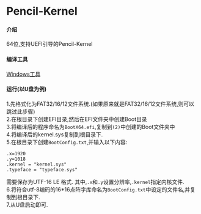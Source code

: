 # Pencil-Kernel
#### 介绍
64位,支持UEFI引导的Pencil-Kernel
#### 编译工具
[Windows工具](https://gitee.com/LinChenjun2008/pencil_build/raw/main/BuildTools.zip)
#### 运行(以U盘为例)
1.先格式化为FAT32/16/12文件系统.(如果原来就是FAT32/16/12文件系统,则可以跳过此步骤)<br />
2.在根目录下创建EFI目录,然后在EFI文件夹中创建Boot目录<br />
3.将编译后的程序命名为`BootX64.efi`,复制到`(2)`中创建的Boot文件夹中<br />
4.将编译后的kernel.sys复制到根目录下.<br />
5.在根目录下创建`BootConfig.txt`,并输入以下内容:
```
.x=1920
.y=1018
.kernel = "kernel.sys"
.typeface = "typeface.sys"
```
需要保存为UTF-16 LE 格式.
其中,`.x`和`.y`设置分辨率,`.kernel`指定内核文件.<br />
6.将符合utf-8编码的16*16点阵字库命名为`BootConfig.txt`中设定的文件名,并复制到根目录下.<br />
7.从U盘启动即可.<br />